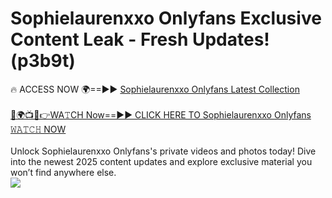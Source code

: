 # Sophielaurenxxo Onlyfans Exclusive Content Leak - Fresh Updates! (p3b9t)

🔥 ACCESS NOW 🌍==►► <a href="https://tinyurl.com/kvy9nzfs" rel="nofollow">Sophielaurenxxo Onlyfans Latest Collection</a>
<br><br>
[🔴🌍📺📱👉WA𝚃CH Now==►► CLICK HERE TO Sophielaurenxxo Onlyfans 𝚆𝙰𝚃𝙲𝙷 NOW](https://tinyurl.com/kvy9nzfs)
<br><br>
Unlock Sophielaurenxxo Onlyfans's private videos and photos today! Dive into the newest 2025 content updates and explore exclusive material you won’t find anywhere else.
<br>
<a href="https://tinyurl.com/kvy9nzfs" rel="nofollow" data-target="animated-image.originalLink"><img src="https://camo.githubusercontent.com/8a4f000d20f83aca3bf7ec5f350d767afa0574a8a352519fd8cfa583a6f93a33/68747470733a2f2f692e696d6775722e636f6d2f644a486b345a712e676966" data-canonical-src="https://i.imgur.com/dJHk4Zq.gif" style="max-width: 100%; display: inline-block;" data-target="animated-image.originalImage"></a>
<br>
